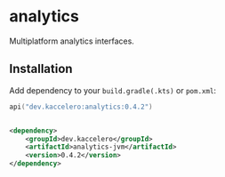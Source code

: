# analytics

Multiplatform analytics interfaces.

## Installation

Add dependency to your `build.gradle(.kts)` or `pom.xml`:

```kotlin
api("dev.kaccelero:analytics:0.4.2")
```

```xml

<dependency>
    <groupId>dev.kaccelero</groupId>
    <artifactId>analytics-jvm</artifactId>
    <version>0.4.2</version>
</dependency>
```
